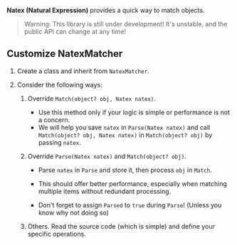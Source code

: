**Natex (Natural Expression)** provides a quick way to match objects.

> Warning: This library is still under development! It's unstable, and the public API can change at any time!

## Customize NatexMatcher

1. Create a class and inherit from `NatexMatcher`.

2. Consider the following ways:
   1. Override `Match(object? obj, Natex natex)`.
   
      - Use this method only if your logic is simple or performance is not a concern.
      - We will help you save `natex` in `Parse(Natex natex)` and call `Match(object? obj, Natex natex)` in `Match(object? obj)` by passing `natex`.
   
   2. Override `Parse(Natex natex)` and `Match(object? obj)`.
   
      - Parse `natex` in `Parse` and store it, then process `obj` in `Match`.
      - This should offer better performance, especially when matching multiple items without redundant processing.
   
      - Don't forget to assign `Parsed` to `true` during `Parse`! (Unless you know why not doing so)
   
   3. Others. Read the source code (which is simple) and define your specific operations.

